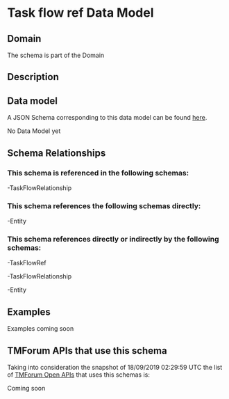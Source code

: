 # Task flow ref Data Model

## Domain

The  schema is part of the  Domain

## Description



## Data model

A JSON Schema corresponding to this data model can be found
[here](https://github.com/tmforum-rand/schemas/blob/master/Common/TaskFlowRef.schema.json).

No Data Model yet

## Schema Relationships

### This schema is referenced in the following schemas:

-TaskFlowRelationship

### This schema references the following schemas directly:

-Entity

### This schema references directly or indirectly by the following schemas:

-TaskFlowRef

-TaskFlowRelationship

-Entity



## Examples

Examples coming soon

## TMForum APIs that use this schema

Taking into consideration the snapshot of 18/09/2019 02:29:59 UTC the list of [TMForum Open APIs](https://www.tmforum.org/open-apis/) that uses this schemas is:

Coming soon